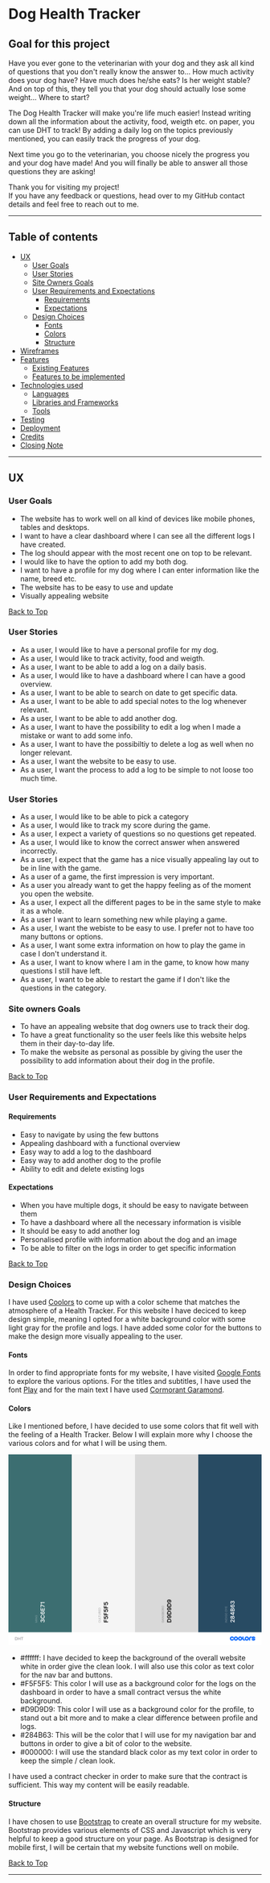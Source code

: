 # **Dog Health Tracker**

## **Goal for this project**

Have you ever gone to the veterinarian with your dog and they ask all kind of questions that you don't really know the answer to...
How much activity does your dog have? Have much does he/she eats? Is her weight stable? 
And on top of this, they tell you that your dog should actually lose some weight... Where to start?

The Dog Health Tracker will make you're life much easier! 
Instead writing down all the information about the activity, food, weigth etc. on paper, you can use DHT to track! 
By adding a daily log on the topics previously mentioned, you can easily track the progress of your dog. 

Next time you go to the veterinarian, you choose nicely the progress you and your dog have made! 
And you will finally be able to answer all those questions they are asking! 

Thank you for visiting my project!  
If you have any feedback or questions, head over to my GitHub contact details and feel free to reach out to me.

--- 

<a></a>

## Table of contents 
* [UX](#ux)
    * [User Goals](#user-goals)
    * [User Stories](#user-stories)
    * [Site Owners Goals](#site-owners-goals)
    * [User Requirements and Expectations](#user-requirements-and-expectations)
        * [Requirements](#requirements)
        * [Expectations](#expectations)
    * [Design Choices](#design-choices)
        * [Fonts](#fonts)
        * [Colors](#colors)
        * [Structure](#structure)
* [Wireframes](#wireframes)
* [Features](#features)
    * [Existing Features](#existing-features)
    * [Features to be implemented](#features-to-be-implemented)
* [Technologies used](#technologies-used)
    * [Languages](#languages)
    * [Libraries and Frameworks](#libraries-and-frameworks)
    * [Tools](#tools)
* [Testing](#testing)
* [Deployment](#deployment)
* [Credits](#credits)
* [Closing Note](#closing-note)

--- 

<a name="ux"></a>

## **UX**

<a></a>

### **User Goals**

* The website has to work well on all kind of devices like mobile phones, tables and desktops.
* I want to have a clear dashboard where I can see all the different logs I have created. 
* The log should appear with the most recent one on top to be relevant. 
* I would like to have the option to add my both dog.
* I want to have a profile for my dog where I can enter information like the name, breed etc. 
* The website has to be easy to use and update
* Visually appealing website

[Back to Top](#table-of-contents)

<a></a>

### **User Stories**

* As a user, I would like to have a personal profile for my dog. 
* As a user, I would like to track activity, food and weigth. 
* As a user, I want to be able to add a log on a daily basis. 
* As a user, I would like to have a dashboard where I can have a good overview. 
* As a user, I want to be able to search on date to get specific data. 
* As a user, I want to be able to add special notes to the log whenever relevant. 
* As a user, I want to be able to add another dog.
* As a user, I want to have the possibility to edit a log when I made a mistake or want to add some info. 
* As a user, I want to have the possibiltiy to delete a log as well when no longer relevant. 
* As a user, I want the website to be easy to use. 
* As a user, I want the process to add a log to be simple to not loose too much time. 

<a></a>

### **User Stories**

* As a user, I would like to be able to pick a category
* As a user, I would like to track my score during the game. 
* As a user, I expect a variety of questions so no questions get repeated.
* As a user, I would like to know the correct answer when answered incorrectly.
* As a user, I expect that the game has a nice visually appealing lay out to be in line with the game.
* As a user of a game, the first impression is very important. 
* As a user you already want to get the happy feeling as of the moment you open the website.
* As a user, I expect all the different pages to be in the same style to make it as a whole.
* As a user I want to learn something new while playing a game. 
* As a user, I want the webiste to be easy to use. I prefer not to have too many buttons or options. 
* As a user, I want some extra information on how to play the game in case I don't understand it. 
* As a user, I want to know where I am in the game, to know how many questions I still have left. 
* As a user, I want to be able to restart the game if I don't like the questions in the category.

<a></a>

### **Site owners Goals**
* To have an appealing website that dog owners use to track their dog.
* To have a great functionality so the user feels like this website helps them in their day-to-day life. 
* To make the website as personal as possible by giving the user the possibility to add information about their dog in the profile.


[Back to Top](#table-of-contents)

<a></a>

### **User Requirements and Expectations**

<a></a>

#### Requirements

* Easy to navigate by using the few buttons
* Appealing dashboard with a functional overview
* Easy way to add a log to the dashboard
* Easy way to add another dog to the profile
* Ability to edit and delete existing logs

<a></a>

#### Expectations

* When you have multiple dogs, it should be easy to navigate between them
* To have a dashboard where all the necessary information is visible
* It should be easy to add another log 
* Personalised profile with information about the dog and an image
* To be able to filter on the logs in order to get specific information

[Back to Top](#table-of-contents)

<a></a>

### **Design Choices**

I have used [Coolors](https://coolors.co/ "Coolors.co") to come up with a color scheme that matches the atmosphere of a Health Tracker.
For this website I have deciced to keep design simple, meaning I opted for a white background color with some light gray for the profile and logs.
I have added some color for the buttons to make the design more visually appealing to the user. 

<a></a>

#### Fonts
In order to find appropriate fonts for my website, I have visited [Google Fonts](https://fonts.google.com/ "Google Fonts") to explore the various options.
For the titles and subtitles, I have used the font [Play](https://fonts.google.com/specimen/Play "Play") 
and for the main text I have used [Cormorant Garamond](https://fonts.google.com/specimen/Cormorant+Garamond "Cormorant Garamond"). 

<a></a>

#### Colors

Like I mentioned before, I have decided to use some colors that fit well with the feeling of a Health Tracker.
Below I will explain more why I choose the various colors and for what I will be using them.

![Color Palette](wireframes/color-palette.png)

* #ffffff: I have decided to keep the background of the overall website white in order give the clean look. I will also use this color as text color for the nav bar and buttons.
* #F5F5F5: This color I will use as a background color for the logs on the dashboard in order to have a small contract versus the white background.
* #D9D9D9: This color I will use as a background color for the profile, to stand out a bit more and to make a clear difference between profile and logs.
* #284B63: This will be the color that I will use for my navigation bar and buttons in order to give a bit of color to the website.
* #000000: I will use the standard black color as my text color in order to keep the simple / clean look. 

I have used a contract checker in order to make sure that the contract is sufficient.
This way my content will be easily readable. 

<a></a>

#### Structure

I have chosen to use [Bootstrap](https://getbootstrap.com/) to create an overall structure for my website. 
Bootstrap provides various elements of CSS and Javascript which is very helpful to keep a good structure on your page. 
As Bootstrap is designed for mobile first, I will be certain that my website functions well on mobile.

[Back to Top](#table-of-contents)

--- 
<a></a>
